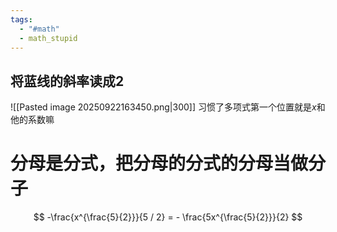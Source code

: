 ```yaml
---
tags:
  - "#math"
  - math_stupid
---
```

## 将蓝线的斜率读成2
![[Pasted image 20250922163450.png|300]]
习惯了多项式第一个位置就是$x$和他的系数嘛

# 分母是分式，把分母的分式的分母当做分子

$$
-\frac{x^{\frac{5}{2}}}{5 / 2} = - \frac{5x^{\frac{5}{2}}}{2}
$$